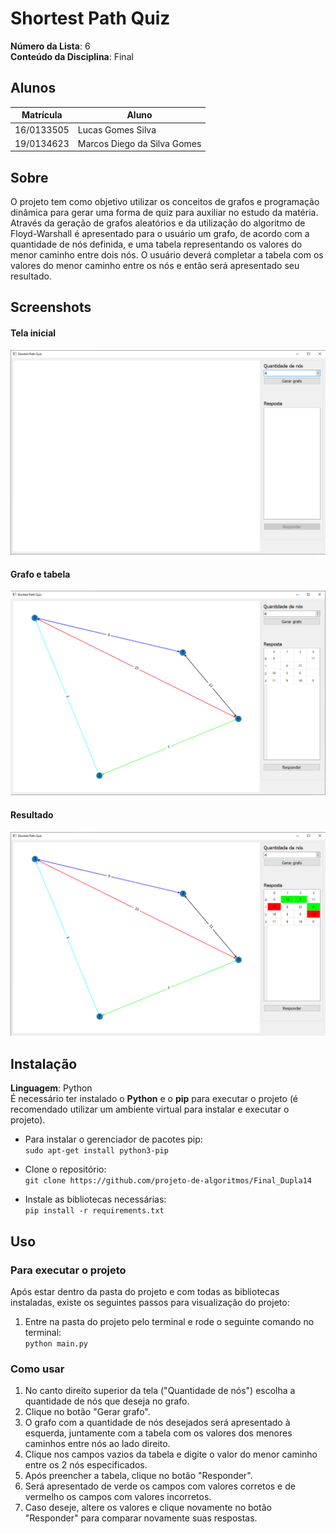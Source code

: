 # Shortest Path Quiz

**Número da Lista**: 6<br>
**Conteúdo da Disciplina**: Final<br>

## Alunos
|Matrícula | Aluno |
| -- | -- |
| 16/0133505  |  Lucas Gomes Silva |
| 19/0134623  |  Marcos Diego da Silva Gomes |

## Sobre 
O projeto tem como objetivo utilizar os conceitos de grafos e programação dinâmica para gerar uma forma de quiz para auxiliar no estudo da matéria. Através da geração de grafos aleatórios e da utilização do algoritmo de Floyd-Warshall é apresentado para o usuário um grafo, de acordo com a quantidade de nós definida, e uma tabela representando os valores do menor caminho entre dois nós. O usuário deverá completar a tabela com os valores do menor caminho entre os nós e então será apresentado seu resultado.

## Screenshots
#### Tela inicial
![inital_screen](images/initial_screen.png)
#### Grafo e tabela
![grafo](images/grafo.png)
#### Resultado
![result](images/result.png)

## Instalação 
**Linguagem**: Python<br>
É necessário ter instalado o **Python** e o **pip** para executar o projeto (é recomendado utilizar um ambiente virtual para instalar e executar o projeto).

- Para instalar o gerenciador de pacotes pip:<br>
    ``` sudo apt-get install python3-pip ```
    
- Clone o repositório:<br>
    ``` git clone https://github.com/projeto-de-algoritmos/Final_Dupla14 ```

- Instale as bibliotecas necessárias:<br>
    ``` pip install -r requirements.txt ```

## Uso 
### Para executar o projeto
Após estar dentro da pasta do projeto e com todas as bibliotecas instaladas, existe os seguintes passos para visualização do projeto: <br>
1. Entre na pasta do projeto pelo terminal e rode o seguinte comando no terminal: <br>
    ``` python main.py ```

### Como usar
1. No canto direito superior da tela ("Quantidade de nós") escolha a quantidade de nós que deseja no grafo.
2. Clique no botão "Gerar grafo".
3. O grafo com a quantidade de nós desejados será apresentado à esquerda, juntamente com a tabela com os valores dos menores caminhos entre nós ao lado direito.
4. Clique nos campos vazios da tabela e digite o valor do menor caminho entre os 2 nós especificados.
5. Após preencher a tabela, clique no botão "Responder".
6. Será apresentado de verde os campos com valores corretos e de vermelho os campos com valores incorretos.
7. Caso deseje, altere os valores e clique novamente no botão "Responder" para comparar novamente suas respostas.




